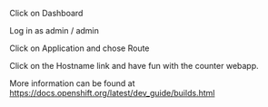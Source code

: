 Click on Dashboard

Log in as admin / admin

Click on Application and chose Route

Click on the Hostname link and have fun with the counter webapp.

More information can be found at https://docs.openshift.org/latest/dev_guide/builds.html
